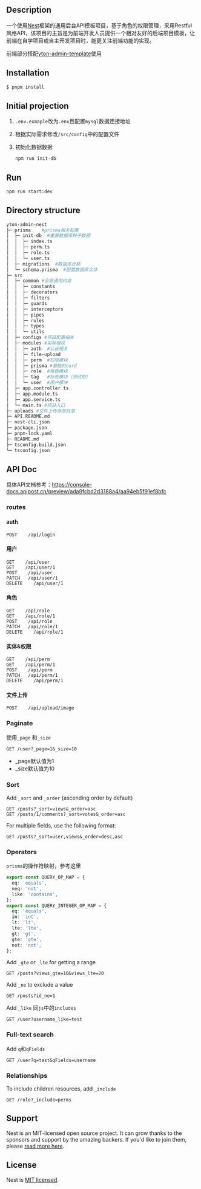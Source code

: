## Description

一个使用[Nest](https://github.com/nestjs/nest)框架的通用后台API模板项目，基于角色的权限管理，采用Restful风格API，该项目的主旨是为前端开发人员提供一个相对友好的后端项目模板，让前端在自学项目或自主开发项目时，能更关注前端功能的实现。

前端部分搭配[yton-admin-template](https://github.com/ytton/yton-admin-template)使用

## Installation

```bash
$ pnpm install
```

## Initial projection

1. `.env.exmaple`改为`.env`且配置`mysql`数据连接地址

2. 根据实际需求修改`/src/config`中的配置文件

3. 初始化数据数据

   ```bash
   npm run init-db
   ```

## Run

```bash
npm run start:dev
```

## Directory structure

```bash
yton-admin-nest                                                    
├─ prisma    #prisma相关配置                              
│  ├─ init-db  #重置数据库种子数据                            
│  │  ├─ index.ts                          
│  │  ├─ perm.ts                           
│  │  ├─ role.ts                           
│  │  └─ user.ts                           
│  ├─ migrations  #数据库迁移                                      
│  └─ schema.prisma  #配置数据库实体                      
├─ src                                     
│  ├─ common #全局通用内容                              
│  │  ├─ constants                               
│  │  ├─ decorators                                     
│  │  ├─ filters                           
│  │  ├─ guards                                     
│  │  ├─ interceptors                      
│  │  ├─ pipes                                        
│  │  ├─ rules                                 
│  │  ├─ types                                                 
│  │  └─ utils                             
│  ├─ configs #项目配置相关                                                              
│  ├─ modules #实际模块                             
│  │  ├─ auth  #认证相关                                           
│  │  ├─ file-upload                                            
│  │  ├─ perm  #权限模块                                           
│  │  ├─ prisma #基础的curd                                       
│  │  ├─ role  #角色模块                                           
│  │  ├─ tag   #标签模块（测试用）                                           
│  │  └─ user  #用户模块                                           
│  ├─ app.controller.ts                    
│  ├─ app.module.ts                        
│  ├─ app.service.ts                       
│  └─ main.ts #项目入口                             
├─ uploads #文件上传存放目录                                       
├─ API.README.md                           
├─ nest-cli.json                           
├─ package.json                            
├─ pnpm-lock.yaml                          
├─ README.md                               
├─ tsconfig.build.json                     
└─ tsconfig.json                           

```

## API Doc

具体API文档参考：https://console-docs.apipost.cn/preview/ada9fcbd2d3188a4/aa94eb5f91ef8bfc

### routes

#### auth

```
POST    /api/login
```

#### 用户

```
GET    /api/user
GET    /api/user/1
POST    /api/user
PATCH   /api/user/1
DELETE    /api/user/1
```

#### 角色

```
GET    /api/role
GET    /api/role/1
POST    /api/role
PATCH   /api/role/1
DELETE    /api/role/1
```

#### 实体&权限

```
GET    /api/perm
GET    /api/perm/1
POST    /api/perm
PATCH   /api/perm/1
DELETE    /api/perm/1
```

#### 文件上传

```
POST    /api/upload/image
```

### Paginate

使用`_page` 和`_size`

```
GET /user?_page=1&_size=10
```

- _page默认值为1
- _size默认值为10

### Sort

Add `_sort` and `_order` (ascending order by default)

```
GET /posts?_sort=views&_order=asc
GET /posts/1/comments?_sort=votes&_order=asc
```

For multiple fields, use the following format:

```
GET /posts?_sort=user,views&_order=desc,asc
```

### Operators

`prisma`的操作符映射，参考这里

```typescript
export const QUERY_OP_MAP = {
  eq: 'equals',
  neq: 'not',
  like: 'contains',
};
export const QUERY_INTEGER_OP_MAP = {
  eq: 'equals',
  in: 'int',
  lt: 'lt',
  lte: 'lte',
  gt: 'gt',
  gte: 'gte',
  not: 'not',
};
```

Add `_gte` or `_lte` for getting a range

```
GET /posts?views_gte=10&views_lte=20
```

Add `_ne` to exclude a value

```
GET /posts?id_ne=1
```

Add `_like` 同`js`中的`includes`

```
GET /user?username_like=test
```

### Full-text search

Add `q`和`qFields`

```
GET /user?q=test&qFields=username
```

### Relationships

To include children resources, add `_include`

```
GET /role?_include=perms
```

## Support

Nest is an MIT-licensed open source project. It can grow thanks to the sponsors and support by the amazing backers. If you'd like to join them, please [read more here](https://docs.nestjs.com/support).

## License

Nest is [MIT licensed](LICENSE).
